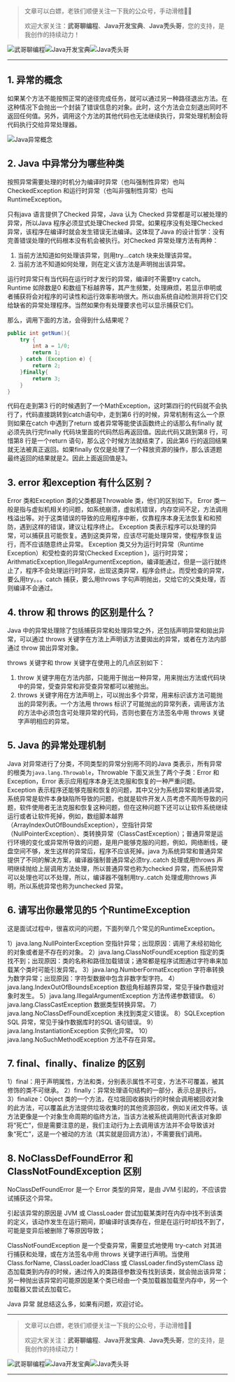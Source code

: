 > 文章可以白嫖，老铁们顺便关注一下我的公众号，手动滑稽🤣🤣 &nbsp;
>
> 欢迎大家关注：**武哥聊编程**、**Java开发宝典**、**Java秃头哥**，您的支持，是我创作的持续动力！&nbsp;&nbsp;

![武哥聊编程](https://img-blog.csdnimg.cn/202002150421550.jpg)![Java开发宝典](https://img-blog.csdnimg.cn/20200608005630228.png)![Java秃头哥](https://img-blog.csdnimg.cn/20201025170941235.png)

-----

## 1. 异常的概念

如果某个方法不能按照正常的途径完成任务，就可以通过另一种路径退出方法。在这种情况下会抛出一个封装了错误信息的对象。此时，这个方法会立刻退出同时不返回任何值。另外，调用这个方法的其他代码也无法继续执行，异常处理机制会将代码执行交给异常处理器。

![Java异常概念](https://img-blog.csdnimg.cn/20200427134201871.png)

## 2. Java 中异常分为哪些种类
按照异常需要处理的时机分为编译时异常（也叫强制性异常）也叫CheckedException 和运行时异常（也叫非强制性异常）也叫RuntimeException。

只有java 语言提供了Checked 异常，Java 认为 Checked 异常都是可以被处理的异常，所以Java 程序必须显式处理Checked 异常。如果程序没有处理Checked 异常，该程序在编译时就会发生错误无法编译。这体现了Java 的设计哲学：没有完善错误处理的代码根本没有机会被执行。对Checked 异常处理方法有两种：

1. 当前方法知道如何处理该异常，则用try...catch 块来处理该异常。
2. 当前方法不知道如何处理，则在定义该方法是声明抛出该异常。

运行时异常只有当代码在运行时才发行的异常，编译时不需要try catch。Runtime 如除数是0 和数组下标越界等，其产生频繁，处理麻烦，若显示申明或者捕获将会对程序的可读性和运行效率影响很大。所以由系统自动检测并将它们交给缺省的异常处理程序。当然如果你有处理要求也可以显示捕获它们。

那么，调用下面的方法，会得到什么结果呢？

```java
public int getNum(){
	try {
		int a = 1/0;
		return 1;
	} catch (Exception e) {
		return 2;
	}finally{
		return 3;
	}
}
```
代码在走到第3 行的时候遇到了一个MathException，这时第四行的代码就不会执行了，代码直接跳转到catch语句中，走到第6 行的时候，异常机制有这么一个原则如果在catch 中遇到了return 或者异常等能使该函数终止的话那么有finally 就必须先执行完finally 代码块里面的代码然后再返回值。因此代码又跳到第8 行，可惜第8 行是一个return 语句，那么这个时候方法就结束了，因此第6 行的返回结果就无法被真正返回。如果finally 仅仅是处理了一个释放资源的操作，那么该道题最终返回的结果就是2。因此上面返回值是3。

## 3. error 和exception 有什么区别？
Error 类和Exception 类的父类都是Throwable 类，他们的区别如下。
Error 类一般是指与虚拟机相关的问题，如系统崩溃，虚拟机错误，内存空间不足，方法调用栈溢出等。对于这类错误的导致的应用程序中断，仅靠程序本身无法恢复和和预防，遇到这样的错误，建议让程序终止。
Exception 类表示程序可以处理的异常，可以捕获且可能恢复。遇到这类异常，应该尽可能处理异常，使程序恢复运行，而不应该随意终止异常。
Exception 类又分为运行时异常（Runtime Exception）和受检查的异常(Checked Exception )，运行时异常；ArithmaticException,IllegalArgumentException，编译能通过，但是一运行就终止了，程序不会处理运行时异常，出现这类异常，程序会终止。而受检查的异常，要么用try。。。catch 捕获，要么用throws 字句声明抛出，交给它的父类处理，否则编译不会通过。

## 4. throw 和 throws 的区别是什么？
Java 中的异常处理除了包括捕获异常和处理异常之外，还包括声明异常和拋出异常，可以通过 throws 关键字在方法上声明该方法要拋出的异常，或者在方法内部通过 throw 拋出异常对象。

throws 关键字和 throw 关键字在使用上的几点区别如下：

1. throw 关键字用在方法内部，只能用于抛出一种异常，用来抛出方法或代码块中的异常，受查异常和非受查异常都可以被抛出。
2. throws 关键字用在方法声明上，可以抛出多个异常，用来标识该方法可能抛出的异常列表。一个方法用 throws 标识了可能抛出的异常列表，调用该方法的方法中必须包含可处理异常的代码，否则也要在方法签名中用 throws 关键字声明相应的异常。

## 5. Java 的异常处理机制
Java 对异常进行了分类，不同类型的异常分别用不同的Java 类表示，所有异常的根类为`java.lang.Throwable`，Throwable 下面又派生了两个子类：Error 和Exception，Error 表示应用程序本身无法克服和恢复的一种严重问题。
Exception 表示程序还能够克服和恢复的问题，其中又分为系统异常和普通异常，系统异常是软件本身缺陷所导致的问题，也就是软件开发人员考虑不周所导致的问题，软件使用者无法克服和恢复这种问题，但在这种问题下还可以让软件系统继续运行或者让软件死掉，例如，数组脚本越界（ArrayIndexOutOfBoundsException），空指针异常（NullPointerException）、类转换异常（ClassCastException）；普通异常是运行环境的变化或异常所导致的问题，是用户能够克服的问题，例如，网络断线，硬盘空间不够，发生这样的异常后，程序不应该死掉。java 为系统异常和普通异常提供了不同的解决方案，编译器强制普通异常必须try..catch 处理或用throws 声明继续抛给上层调用方法处理，所以普通异常也称为checked 异常，而系统异常可以处理也可以不处理，所以，编译器不强制用try..catch 处理或用throws 声明，所以系统异常也称为unchecked 异常。

## 6. 请写出你最常见的5 个RuntimeException

这是面试过程中，很喜欢问的问题，下面列举几个常见的RuntimeException。

1）java.lang.NullPointerException 空指针异常；出现原因：调用了未经初始化的对象或者是不存在的对象。
2）java.lang.ClassNotFoundException 指定的类找不到；出现原因：类的名称和路径加载错误；通常都是程序试图通过字符串来加载某个类时可能引发异常。
3）java.lang.NumberFormatException 字符串转换为数字异常；出现原因：字符型数据中包含非数字型字符。
4）java.lang.IndexOutOfBoundsException 数组角标越界异常，常见于操作数组对象时发生。
5）java.lang.IllegalArgumentException 方法传递参数错误。
6）java.lang.ClassCastException 数据类型转换异常。
7）java.lang.NoClassDefFoundException 未找到类定义错误。
8）SQLException SQL 异常，常见于操作数据库时的SQL 语句错误。
9）java.lang.InstantiationException 实例化异常。
10）java.lang.NoSuchMethodException 方法不存在异常。

## 7. final、finally、finalize 的区别
1）final：用于声明属性，方法和类，分别表示属性不可变，方法不可覆盖，被其修饰的类不可继承。
2）finally：异常处理语句结构的一部分，表示总是执行。
3）finalize：Object 类的一个方法，在垃圾回收器执行的时候会调用被回收对象的此方法，可以覆盖此方法提供垃圾收集时的其他资源回收，例如关闭文件等。该方法更像是一个对象生命周期的临终方法，当该方法被系统调用则代表该对象即将“死亡”，但是需要注意的是，我们主动行为上去调用该方法并不会导致该对象“死亡”，这是一个被动的方法（其实就是回调方法），不需要我们调用。

## 8. NoClassDefFoundError 和 ClassNotFoundException 区别
NoClassDefFoundError 是一个 Error 类型的异常，是由 JVM 引起的，不应该尝试捕获这个异常。

引起该异常的原因是 JVM 或 ClassLoader 尝试加载某类时在内存中找不到该类的定义，该动作发生在运行期间，即编译时该类存在，但是在运行时却找不到了，可能是变异后被删除了等原因导致；

ClassNotFoundException 是一个受查异常，需要显式地使用 try-catch 对其进行捕获和处理，或在方法签名中用 throws 关键字进行声明。当使用 Class.forName, ClassLoader.loadClass 或 ClassLoader.findSystemClass 动态加载类到内存的时候，通过传入的类路径参数没有找到该类，就会抛出该异常；另一种抛出该异常的可能原因是某个类已经由一个类加载器加载至内存中，另一个加载器又尝试去加载它。

Java 异常 就总结这么多，如果有问题，欢迎讨论。

----
> 文章可以白嫖，老铁们顺便关注一下我的公众号，手动滑稽🤣🤣 &nbsp;
>
> 欢迎大家关注：**武哥聊编程**、**Java开发宝典**、**Java秃头哥**，您的支持，是我创作的持续动力！&nbsp;&nbsp;

![武哥聊编程](https://img-blog.csdnimg.cn/202002150421550.jpg)![Java开发宝典](https://img-blog.csdnimg.cn/20200608005630228.png)![Java秃头哥](https://img-blog.csdnimg.cn/20201025170941235.png)

-----
